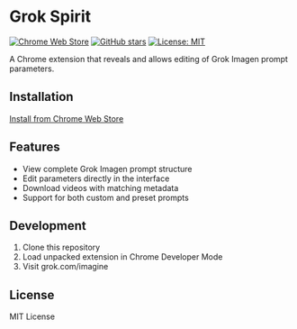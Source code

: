 # Grok Spirit

[![Chrome Web Store](https://img.shields.io/chrome-web-store/v/logaoplejbodjhnogdndgllocmpmlako)](https://chromewebstore.google.com/detail/logaoplejbodjhnogdndgllocmpmlako)
[![GitHub stars](https://img.shields.io/github/stars/OtokoNoIzumi/grok-spirit)](https://github.com/OtokoNoIzumi/grok_spirit)
[![License: MIT](https://img.shields.io/badge/License-MIT-yellow.svg)](https://opensource.org/licenses/MIT)

A Chrome extension that reveals and allows editing of Grok Imagen prompt parameters.

## Installation

[Install from Chrome Web Store](https://chromewebstore.google.com/detail/grok-spirit/logaoplejbodjhnogdndgllocmpmlako)

## Features

- View complete Grok Imagen prompt structure
- Edit parameters directly in the interface
- Download videos with matching metadata
- Support for both custom and preset prompts

## Development

1. Clone this repository
2. Load unpacked extension in Chrome Developer Mode
3. Visit grok.com/imagine

## License

MIT License
